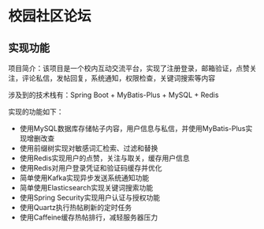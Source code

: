 # 校园社区论坛
## 实现功能
项目简介：该项目是一个校内互动交流平台，实现了注册登录，邮箱验证，点赞关注，评论私信，发帖回复，系统通知，权限检查，关键词搜索等内容

涉及到的技术栈有：Spring Boot + MyBatis-Plus + MySQL + Redis

实现的功能如下：

- 使用MySQL数据库存储帖子内容，用户信息与私信，并使用MyBatis-Plus实现增删改查
- 使用前缀树实现对敏感词汇检索、过滤和替换
- 使用Redis实现用户的点赞，关注与取关，缓存用户信息
- 使用Redis对用户登录凭证和验证码缓存并优化
- 简单使用Kafka实现异步发送系统通知功能
- 简单使用Elasticsearch实现关键词搜索功能
- 使用Spring Security实现用户认证与授权功能
- 使用Quartz执行热帖刷新的定时任务
- 使用Caffeine缓存热帖排行，减轻服务器压力